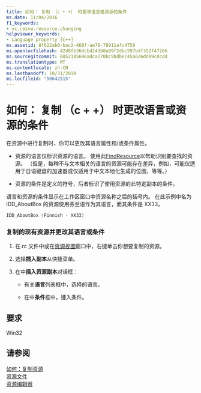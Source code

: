 ```yaml
---
title: 如何： 复制 （c + +） 时更改语言或资源的条件
ms.date: 11/04/2016
f1_keywords:
- vc.resvw.resource.changing
helpviewer_keywords:
- Language property [C++]
ms.assetid: 8f622ab0-bac2-468f-ae70-78911afc4759
ms.openlocfilehash: 42d8fb36dcbd243b0a99f2dbc597bdf352f47266
ms.sourcegitcommit: 6052185696adca270bc9bdbec45a626dd89cdcdd
ms.translationtype: MT
ms.contentlocale: zh-CN
ms.lasthandoff: 10/31/2018
ms.locfileid: "50642515"
---
```

# <a name="how-to-change-the-language-or-condition-of-a-resource-while-copying-c"></a>如何： 复制 （c + +） 时更改语言或资源的条件

在资源中进行复制时，你可以更改其语言属性和/或条件属性。

- 资源的语言仅标识资源的语言。 使用此[FindResource](/windows/desktop/api/winbase/nf-winbase-findresourcea)以帮助识别要查找的资源。 （但是，每种不与文本相关的语言的资源可能存在差异，例如，可能仅适用于日语键盘的加速器或仅适用于中文本地化生成的位图，等等。）

- 资源的条件是定义的符号，后者标识了使用资源的此特定副本的条件。

语言和资源的条件显示在工作区窗口中资源名称之后的括号内。 在此示例中名为 IDD_AboutBox 的资源使用芬兰语作为其语言，而其条件是 XX33。

```cpp
IDD_AboutBox (Finnish - XX33)
```

### <a name="to-copy-an-existing-resource-and-change-its-language-or-condition"></a>复制的现有资源并更改其语言或条件

1. 在.rc 文件中或在[资源视图](../windows/resource-view-window.md)窗口中，右键单击你想要复制的资源。

2. 选择**插入副本**从快捷菜单。

3. 在中**插入资源副本**对话框：

   - 有关**语言**列表框中，选择的语言。

   - 在中**条件**框中，键入条件。

## <a name="requirements"></a>要求

Win32

## <a name="see-also"></a>请参阅

[如何：复制资源](../windows/how-to-copy-resources.md)<br/>
[资源文件](../windows/resource-files-visual-studio.md)<br/>
[资源编辑器](../windows/resource-editors.md)